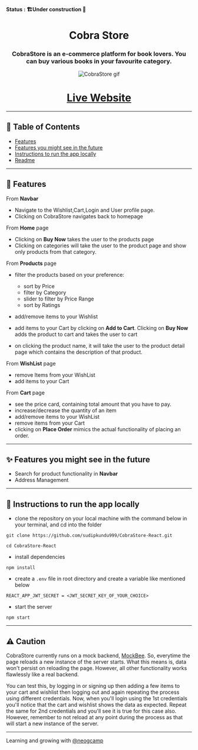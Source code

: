 #### Status : 🏗️Under construction 🚧

<div align="center">

# Cobra Store

### CobraStore is an e-commerce platform for book lovers. You can buy various books in your favourite category.

![CobraStore gif](./cobrastore.gif)

# [Live Website](https://cobra-store-react.netlify.app)

</div>

---

## 📕 Table of Contents

- [Features](#🚀-features)
- [Features you might see in the future](#✨-features-you-might-see-in-the-future)
- [Instructions to run the app locally](#🔌-instructions-to-run-the-app-locally)
- [Readme](#⚠️-caution)

---

## 🚀 Features

From **Navbar**

- Navigate to the Wishlist,Cart,Login and User profile page.
- Clicking on CobraStore navigates back to homepage

From **Home** page

- Clicking on **Buy Now** takes the user to the products page
- Clicking on categories will take the user to the product page and show only products from that category.

From **Products** page

- filter the products based on your preference:

  - sort by Price
  - filter by Category
  - slider to filter by Price Range
  - sort by Ratings

- add/remove items to your Wishlist
- add items to your Cart by clicking on **Add to Cart**. Clicking on **Buy Now** adds the product to cart and takes the user to cart

- on clicking the product name, it will take the user to the product detail page which contains the description of that product.

From **WishList** page

- remove Items from your WishList
- add items to your Cart

From **Cart** page

- see the price card, containing total amount that you have to pay.
- increase/decrease the quantity of an item
- add/remove items to your WishList
- remove items from your Cart
- clicking on **Place Order** mimics the actual functionality of placing an order.

---

## ✨ Features you might see in the future

- Search for product functionality in **Navbar**
- Address Management

---

## 🔌 Instructions to run the app locally

- clone the repository on your local machine with the command below in your terminal, and cd into the folder

```
git clone https://github.com/sudipkundu999/CobraStore-React.git

cd CobraStore-React
```

- install dependencies

```
npm install
```

- create a `.env` file in root directory and create a variable like mentioned below

```
REACT_APP_JWT_SECRET = <JWT_SECRET_KEY_OF_YOUR_CHOICE>
```

- start the server

```
npm start
```

---

## ⚠️ Caution

CobraStore currently runs on a mock backend, [MockBee](https://mockbee.netlify.app/). So, everytime the page reloads a new instance of the server starts. What this means is, data won't persist on reloading the page. However, all other functionality works flawlessly like a real backend.

You can test this, by logging in or signing up then adding a few items to your cart and wishlist then logging out and again repeating the process using different credentials. Now, when you'll login using the 1st credentials you'll notice that the cart and wishlist shows the data as expected. Repeat the same for 2nd credentials and you'll see it is true for this case also. However, remember to not reload at any point during the process as that will start a new instance of the server.

---

Learning and growing with [@neogcamp](https://github.com/neogcamp)
